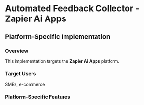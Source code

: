 # Automated Feedback Collector - Zapier Ai Apps

## Platform-Specific Implementation

### Overview
This implementation targets the **Zapier Ai Apps** platform.

### Target Users
SMBs, e-commerce

### Platform-Specific Features
